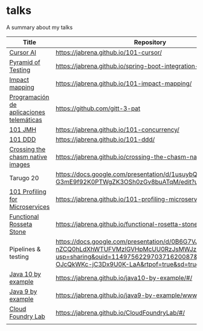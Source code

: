 # talks
A summary about my talks

| Title                                              | Repository                                                                                    | Date       |
|----------------------------------------------------|-----------------------------------------------------------------------------------------------|------------|
| [Cursor AI](https://github.com/jabrena/101-cursor) | https://jabrena.github.io/101-cursor/                                                         | 01/03/2025 |
| [Pyramid of Testing](https://github.com/jabrena/spring-boot-integration-testing) | https://jabrena.github.io/spring-boot-integration-testing/      | 01/03/2025 |
| [Impact mapping](https://github.com/jabrena/101-impact-mapping)               | https://jabrena.github.io/101-impact-mapping/                      | 01/11/2024 |
| [Programación de aplicaciones telemáticas](https://gitt-3-pat.github.io/) | https://github.com/gitt-3-pat                            | 01/09/2022 |
| [101 JMH](https://github.com/jabrena/101-concurrency)                  | https://jabrena.github.io/101-concurrency/                  | 01/09/2022 |
| [101 DDD](https://github.com/jabrena/101-ddd)                          | https://jabrena.github.io/101-ddd/                          | 01/01/2022 |
| [Crossing the chasm native images](https://github.com/jabrena/crossing-the-chasm-native-images) | https://jabrena.github.io/crossing-the-chasm-native-images/ | 01/06/2021 |
| Tarugo 20                                                          | https://docs.google.com/presentation/d/1usuybQklj8s-G3mE9f92K0PTWgZK3OSh0zGv8buATqM/edit?usp=sharing | 02/2021 |
| [101 Profiling for Microservices](https://github.com/jabrena/101-profiling-microservices)      | https://jabrena.github.io/101-profiling-microservices/      | 01/05/2019 |
| [Functional Rosseta Stone](https://github.com/jabrena/functional-rosetta-stone)         | https://jabrena.github.io/functional-rosetta-stone/    | 01/12/2019 |
| Pipelines & testing                 | https://docs.google.com/presentation/d/0B6G7VJZ3-nZCQ0hLdXhWTUFVMzlGVHpMcUU0RzJsMWJzNlIw/edit?usp=sharing&ouid=114975622970371620087&resourcekey=0-OJcQkWKc-jC3Dx9U0K-LaA&rtpof=true&sd=true | 01/09/2018 |
| [Java 10 by example](https://github.com/jabrena/java10-by-example)                | https://jabrena.github.io/java10-by-example/#/              | 01/05/2018 |
| [Java 9 by example](https://github.com/jabrena/java9-by-example)                 | https://jabrena.github.io/java9-by-example/www/#/           | 01/05/2017 |
| [Cloud Foundry Lab](https://github.com/jabrena/CloudFoundryLab)                  | https://jabrena.github.io/CloudFoundryLab/#/                | 01/01/2016 |
|                                                    |                                                                                              |            |

